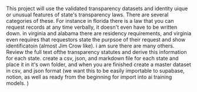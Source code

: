 This project will use the validated transparency datasets and identity uique or unusual features of state's transparency laws. There are several categories of these. For instance in florida there is a law that you can request records at any time verbally, it doesn't even have to be written down. in virginia and alabama there are residency requirements, and virginia even requires that requestors state the purpsoe of their request and show identificatoin (almost Jim Crow like). i am sure there are many others. Review the full text ofthe transparency statutes and derive this information for each state. create a csv, json, and markdown file for each state and place it in it's own folder, and when you are finished create a master dataset in csv, and json format (we want this to be easily importable to supabase, notion, as well as ready from the beginning for import into ai training models. )
